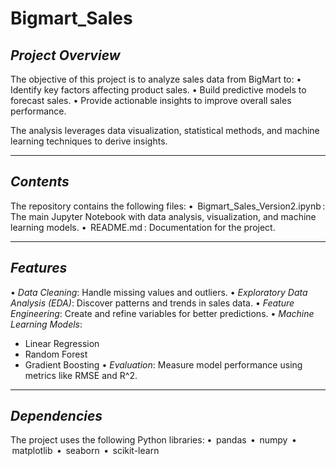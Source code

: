 # Bigmart_Sales
## *Project Overview*
The objective of this project is to analyze sales data from BigMart to:
•⁠  ⁠Identify key factors affecting product sales.
•⁠  ⁠Build predictive models to forecast sales.
•⁠  ⁠Provide actionable insights to improve overall sales performance.

The analysis leverages data visualization, statistical methods, and machine learning techniques to derive insights.

---

## *Contents*
The repository contains the following files:
•⁠  ⁠⁠ Bigmart_Sales_Version2.ipynb ⁠: The main Jupyter Notebook with data analysis, visualization, and machine learning models.
•⁠  ⁠⁠ README.md ⁠: Documentation for the project.

---

## *Features*
•⁠  ⁠*Data Cleaning*: Handle missing values and outliers.
•⁠  ⁠*Exploratory Data Analysis (EDA)*: Discover patterns and trends in sales data.
•⁠  ⁠*Feature Engineering*: Create and refine variables for better predictions.
•⁠  ⁠*Machine Learning Models*:
  - Linear Regression
  - Random Forest
  - Gradient Boosting
•⁠  ⁠*Evaluation*: Measure model performance using metrics like RMSE and R^2.

---

## *Dependencies*
The project uses the following Python libraries:
•⁠  ⁠⁠ pandas ⁠
•⁠  ⁠⁠ numpy ⁠
•⁠  ⁠⁠ matplotlib ⁠
•⁠  ⁠⁠ seaborn ⁠
•⁠  ⁠⁠ scikit-learn ⁠
